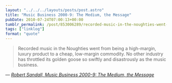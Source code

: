 ```yaml
---
layout: "../../../layouts/posts/post.astro"
title: "Music Business 2000-9: The Medium, the Message"
pubDate: 2010-07-24T07:00:13+00:00
tumblr_permalink: /post/853006289/recorded-music-in-the-noughties-went-from-being-a
tags: ["linklog"]
format: "quote"
---
```


> Recorded music in the Noughties went from being a high-margin, luxury product to a cheap, low-margin commodity. No other industry has throttled its golden goose so swiftly and disastrously as the music business.

— <cite>[Robert Sandall, _Music Business 2000-9: The Medium, the Message_](https://theartsdesk.com/new-music/music-business-2000-9-medium-message)</cite>
